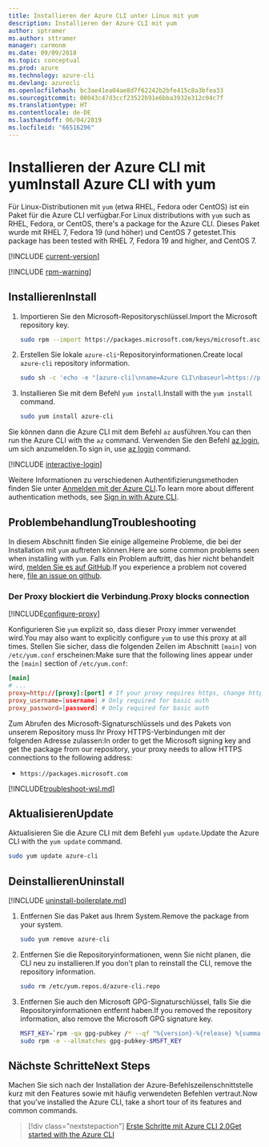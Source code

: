 ```yaml
---
title: Installieren der Azure CLI unter Linux mit yum
description: Installieren der Azure CLI mit yum
author: sptramer
ms.author: sttramer
manager: carmonm
ms.date: 09/09/2018
ms.topic: conceptual
ms.prod: azure
ms.technology: azure-cli
ms.devlang: azurecli
ms.openlocfilehash: bc3ae41ea04ae8d7f62242b2bfe415c8a3bfea33
ms.sourcegitcommit: 08043c47d3ccf23522b91e6bba3932e312c04c7f
ms.translationtype: HT
ms.contentlocale: de-DE
ms.lasthandoff: 06/04/2019
ms.locfileid: "66516296"
---
```

# <a name="install-azure-cli-with-yum"></a><span data-ttu-id="b9c34-103">Installieren der Azure CLI mit yum</span><span class="sxs-lookup"><span data-stu-id="b9c34-103">Install Azure CLI with yum</span></span>

<span data-ttu-id="b9c34-104">Für Linux-Distributionen mit `yum` (etwa RHEL, Fedora oder CentOS) ist ein Paket für die Azure CLI verfügbar.</span><span class="sxs-lookup"><span data-stu-id="b9c34-104">For Linux distributions with  `yum` such as RHEL, Fedora, or CentOS, there's a package for the Azure CLI.</span></span> <span data-ttu-id="b9c34-105">Dieses Paket wurde mit RHEL 7, Fedora 19 (und höher) und CentOS 7 getestet.</span><span class="sxs-lookup"><span data-stu-id="b9c34-105">This package has been tested with RHEL 7, Fedora 19 and higher, and CentOS 7.</span></span>

[!INCLUDE [current-version](includes/current-version.md)]

[!INCLUDE [rpm-warning](includes/rpm-warning.md)]

## <a name="install"></a><span data-ttu-id="b9c34-106">Installieren</span><span class="sxs-lookup"><span data-stu-id="b9c34-106">Install</span></span>

1. <span data-ttu-id="b9c34-107">Importieren Sie den Microsoft-Repositoryschlüssel.</span><span class="sxs-lookup"><span data-stu-id="b9c34-107">Import the Microsoft repository key.</span></span>

   ```bash
   sudo rpm --import https://packages.microsoft.com/keys/microsoft.asc
   ```

2. <span data-ttu-id="b9c34-108">Erstellen Sie lokale `azure-cli`-Repositoryinformationen.</span><span class="sxs-lookup"><span data-stu-id="b9c34-108">Create local `azure-cli` repository information.</span></span>

   ```bash
   sudo sh -c 'echo -e "[azure-cli]\nname=Azure CLI\nbaseurl=https://packages.microsoft.com/yumrepos/azure-cli\nenabled=1\ngpgcheck=1\ngpgkey=https://packages.microsoft.com/keys/microsoft.asc" > /etc/yum.repos.d/azure-cli.repo'
   ```

3. <span data-ttu-id="b9c34-109">Installieren Sie mit dem Befehl `yum install`.</span><span class="sxs-lookup"><span data-stu-id="b9c34-109">Install with the `yum install` command.</span></span>

   ```bash
   sudo yum install azure-cli
   ```

<span data-ttu-id="b9c34-110">Sie können dann die Azure CLI mit dem Befehl `az` ausführen.</span><span class="sxs-lookup"><span data-stu-id="b9c34-110">You can then run the Azure CLI with the `az` command.</span></span> <span data-ttu-id="b9c34-111">Verwenden Sie den Befehl [az login](/cli/azure/reference-index#az-login), um sich anzumelden.</span><span class="sxs-lookup"><span data-stu-id="b9c34-111">To sign in, use [az login](/cli/azure/reference-index#az-login) command.</span></span>

[!INCLUDE [interactive-login](includes/interactive-login.md)]

<span data-ttu-id="b9c34-112">Weitere Informationen zu verschiedenen Authentifizierungsmethoden finden Sie unter [Anmelden mit der Azure CLI](authenticate-azure-cli.md).</span><span class="sxs-lookup"><span data-stu-id="b9c34-112">To learn more about different authentication methods, see [Sign in with Azure CLI](authenticate-azure-cli.md).</span></span>

## <a name="troubleshooting"></a><span data-ttu-id="b9c34-113">Problembehandlung</span><span class="sxs-lookup"><span data-stu-id="b9c34-113">Troubleshooting</span></span>

<span data-ttu-id="b9c34-114">In diesem Abschnitt finden Sie einige allgemeine Probleme, die bei der Installation mit `yum` auftreten können.</span><span class="sxs-lookup"><span data-stu-id="b9c34-114">Here are some common problems seen when installing with `yum`.</span></span> <span data-ttu-id="b9c34-115">Falls ein Problem auftritt, das hier nicht behandelt wird, [melden Sie es auf GitHub](https://github.com/Azure/azure-cli/issues).</span><span class="sxs-lookup"><span data-stu-id="b9c34-115">If you experience a problem not covered here, [file an issue on github](https://github.com/Azure/azure-cli/issues).</span></span>

### <a name="proxy-blocks-connection"></a><span data-ttu-id="b9c34-116">Der Proxy blockiert die Verbindung.</span><span class="sxs-lookup"><span data-stu-id="b9c34-116">Proxy blocks connection</span></span>

[!INCLUDE[configure-proxy](includes/configure-proxy.md)]

<span data-ttu-id="b9c34-117">Konfigurieren Sie `yum` explizit so, dass dieser Proxy immer verwendet wird.</span><span class="sxs-lookup"><span data-stu-id="b9c34-117">You may also want to explicitly configure `yum` to use this proxy at all times.</span></span> <span data-ttu-id="b9c34-118">Stellen Sie sicher, dass die folgenden Zeilen im Abschnitt `[main]` von `/etc/yum.conf` erscheinen:</span><span class="sxs-lookup"><span data-stu-id="b9c34-118">Make sure that the following lines appear under the `[main]` section of `/etc/yum.conf`:</span></span>

```yum.conf
[main]
# ...
proxy=http://[proxy]:[port] # If your proxy requires https, change http->https
proxy_username=[username] # Only required for basic auth
proxy_password=[password] # Only required for basic auth
```

<span data-ttu-id="b9c34-119">Zum Abrufen des Microsoft-Signaturschlüssels und des Pakets von unserem Repository muss Ihr Proxy HTTPS-Verbindungen mit der folgenden Adresse zulassen:</span><span class="sxs-lookup"><span data-stu-id="b9c34-119">In order to get the Microsoft signing key and get the package from our repository, your proxy needs to allow HTTPS connections to the following address:</span></span>

* `https://packages.microsoft.com`

[!INCLUDE[troubleshoot-wsl.md](includes/troubleshoot-wsl.md)]

## <a name="update"></a><span data-ttu-id="b9c34-120">Aktualisieren</span><span class="sxs-lookup"><span data-stu-id="b9c34-120">Update</span></span>

<span data-ttu-id="b9c34-121">Aktualisieren Sie die Azure CLI mit dem Befehl `yum update`.</span><span class="sxs-lookup"><span data-stu-id="b9c34-121">Update the Azure CLI with the `yum update` command.</span></span>

```bash
sudo yum update azure-cli
```

## <a name="uninstall"></a><span data-ttu-id="b9c34-122">Deinstallieren</span><span class="sxs-lookup"><span data-stu-id="b9c34-122">Uninstall</span></span>

[!INCLUDE [uninstall-boilerplate.md](includes/uninstall-boilerplate.md)]

1. <span data-ttu-id="b9c34-123">Entfernen Sie das Paket aus Ihrem System.</span><span class="sxs-lookup"><span data-stu-id="b9c34-123">Remove the package from your system.</span></span>

   ```bash
   sudo yum remove azure-cli
   ```

2. <span data-ttu-id="b9c34-124">Entfernen Sie die Repositoryinformationen, wenn Sie nicht planen, die CLI neu zu installieren.</span><span class="sxs-lookup"><span data-stu-id="b9c34-124">If you don't plan to reinstall the CLI, remove the repository information.</span></span>

   ```bash
   sudo rm /etc/yum.repos.d/azure-cli.repo
   ```

3. <span data-ttu-id="b9c34-125">Entfernen Sie auch den Microsoft GPG-Signaturschlüssel, falls Sie die Repositoryinformationen entfernt haben.</span><span class="sxs-lookup"><span data-stu-id="b9c34-125">If you removed the repository information, also remove the Microsoft GPG signature key.</span></span>

   ```bash
   MSFT_KEY=`rpm -qa gpg-pubkey /* --qf "%{version}-%{release} %{summary}\n" | grep Microsoft | awk '{print $1}'`
   sudo rpm -e --allmatches gpg-pubkey-$MSFT_KEY
   ```

## <a name="next-steps"></a><span data-ttu-id="b9c34-126">Nächste Schritte</span><span class="sxs-lookup"><span data-stu-id="b9c34-126">Next Steps</span></span>

<span data-ttu-id="b9c34-127">Machen Sie sich nach der Installation der Azure-Befehlszeilenschnittstelle kurz mit den Features sowie mit häufig verwendeten Befehlen vertraut.</span><span class="sxs-lookup"><span data-stu-id="b9c34-127">Now that you've installed the Azure CLI, take a short tour of its features and common commands.</span></span>

> [!div class="nextstepaction"]
> [<span data-ttu-id="b9c34-128">Erste Schritte mit Azure CLI 2.0</span><span class="sxs-lookup"><span data-stu-id="b9c34-128">Get started with the Azure CLI</span></span>](get-started-with-azure-cli.md)
